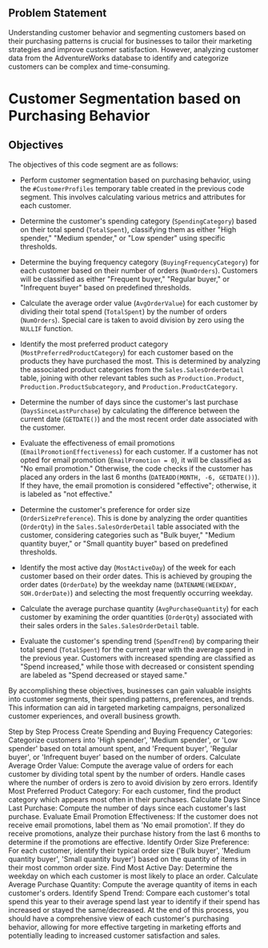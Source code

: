 ## Problem Statement
Understanding customer behavior and segmenting customers based on their purchasing patterns is crucial for businesses to tailor their marketing strategies and improve customer satisfaction. However, analyzing customer data from the AdventureWorks database to identify and categorize customers can be complex and time-consuming.
# Customer Segmentation based on Purchasing Behavior


## Objectives
The objectives of this code segment are as follows:


- Perform customer segmentation based on purchasing behavior, using the `#CustomerProfiles` temporary table created in the previous code segment. This involves calculating various metrics and attributes for each customer.


- Determine the customer's spending category (`SpendingCategory`) based on their total spend (`TotalSpent`), classifying them as either "High spender," "Medium spender," or "Low spender" using specific thresholds.


- Determine the buying frequency category (`BuyingFrequencyCategory`) for each customer based on their number of orders (`NumOrders`). Customers will be classified as either "Frequent buyer," "Regular buyer," or "Infrequent buyer" based on predefined thresholds.


- Calculate the average order value (`AvgOrderValue`) for each customer by dividing their total spend (`TotalSpent`) by the number of orders (`NumOrders`). Special care is taken to avoid division by zero using the `NULLIF` function.


- Identify the most preferred product category (`MostPreferredProductCategory`) for each customer based on the products they have purchased the most. This is determined by analyzing the associated product categories from the `Sales.SalesOrderDetail` table, joining with other relevant tables such as `Production.Product`, `Production.ProductSubcategory`, and `Production.ProductCategory`.


- Determine the number of days since the customer's last purchase (`DaysSinceLastPurchase`) by calculating the difference between the current date (`GETDATE()`) and the most recent order date associated with the customer.


- Evaluate the effectiveness of email promotions (`EmailPromotionEffectiveness`) for each customer. If a customer has not opted for email promotion (`EmailPromotion = 0`), it will be classified as "No email promotion." Otherwise, the code checks if the customer has placed any orders in the last 6 months (`DATEADD(MONTH, -6, GETDATE())`). If they have, the email promotion is considered "effective"; otherwise, it is labeled as "not effective."


- Determine the customer's preference for order size (`OrderSizePreference`). This is done by analyzing the order quantities (`OrderQty`) in the `Sales.SalesOrderDetail` table associated with the customer, considering categories such as "Bulk buyer," "Medium quantity buyer," or "Small quantity buyer" based on predefined thresholds.


- Identify the most active day (`MostActiveDay`) of the week for each customer based on their order dates. This is achieved by grouping the order dates (`OrderDate`) by the weekday name (`DATENAME(WEEKDAY, SOH.OrderDate)`) and selecting the most frequently occurring weekday.


- Calculate the average purchase quantity (`AvgPurchaseQuantity`) for each customer by examining the order quantities (`OrderQty`) associated with their sales orders in the `Sales.SalesOrderDetail` table.


- Evaluate the customer's spending trend (`SpendTrend`) by comparing their total spend (`TotalSpent`) for the current year with the average spend in the previous year. Customers with increased spending are classified as "Spend increased," while those with decreased or consistent spending are labeled as "Spend decreased or stayed same."


By accomplishing these objectives, businesses can gain valuable insights into customer segments, their spending patterns, preferences, and trends. This information can aid in targeted marketing campaigns, personalized customer experiences, and overall business growth.




Step by Step Process
Create Spending and Buying Frequency Categories: Categorize customers into 'High spender', 'Medium spender', or 'Low spender' based on total amount spent, and 'Frequent buyer', 'Regular buyer', or 'Infrequent buyer' based on the number of orders.
Calculate Average Order Value: Compute the average value of orders for each customer by dividing total spent by the number of orders. Handle cases where the number of orders is zero to avoid division by zero errors.
Identify Most Preferred Product Category: For each customer, find the product category which appears most often in their purchases.
Calculate Days Since Last Purchase: Compute the number of days since each customer's last purchase.
Evaluate Email Promotion Effectiveness: If the customer does not receive email promotions, label them as 'No email promotion'. If they do receive promotions, analyze their purchase history from the last 6 months to determine if the promotions are effective.
Identify Order Size Preference: For each customer, identify their typical order size ('Bulk buyer', 'Medium quantity buyer', 'Small quantity buyer') based on the quantity of items in their most common order size.
Find Most Active Day: Determine the weekday on which each customer is most likely to place an order.
Calculate Average Purchase Quantity: Compute the average quantity of items in each customer's orders.
Identify Spend Trend: Compare each customer's total spend this year to their average spend last year to identify if their spend has increased or stayed the same/decreased.
At the end of this process, you should have a comprehensive view of each customer's purchasing behavior, allowing for more effective targeting in marketing efforts and potentially leading to increased customer satisfaction and sales.
